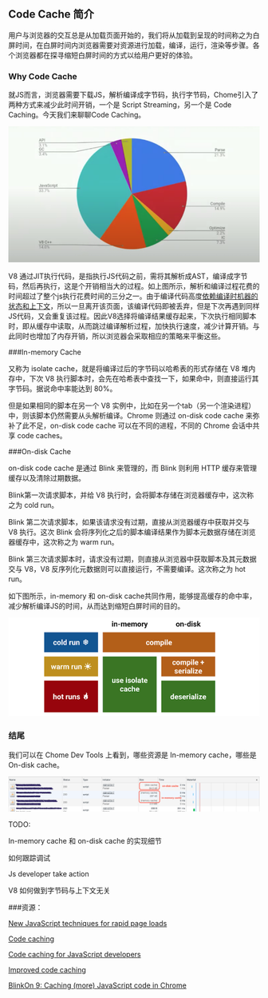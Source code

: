 ## Code Cache 简介

用户与浏览器的交互总是从加载页面开始的，我们将从加载到呈现的时间称之为白屏时间，在白屏时间内浏览器需要对资源进行加载，编译，运行，渲染等步骤。各个浏览器都在探寻缩短白屏时间的方式以给用户更好的体验。

### Why Code Cache

就JS而言，浏览器需要下载JS，解析编译成字节码，执行字节码，Chome引入了两种方式来减少此时间开销，一个是 Script Streaming，另一个是 Code Caching。今天我们来聊聊Code Caching。

![time of js execution](./time_of_js_execution.png)

V8 通过JIT执行代码，是指执行JS代码之前，需将其解析成AST，编译成字节码，然后再执行，这是个开销相当大的过程。如上图所示，解析和编译过程花费的时间超过了整个js执行花费时间的三分之一。由于编译代码高度[依赖编译时机器的状态和上下文]()，所以一旦离开该页面，该编译代码即被丢弃，但是下次再遇到同样JS代码，又会重复该过程。因此V8选择将编译结果缓存起来，下次执行相同脚本时，即从缓存中读取，从而跳过编译解析过程，加快执行速度，减少计算开销。与此同时也增加了内存开销，所以浏览器会采取相应的策略来平衡这些。

###In-memory Cache

又称为 isolate cache，就是将编译过后的字节码以哈希表的形式存储在 V8 堆内存中，下次 V8 执行脚本时，会先在哈希表中查找一下，如果命中，则直接运行其字节码。据说命中率能达到 80%。

但是如果相同的脚本在另一个 V8 实例中，比如在另一个tab（另一个渲染进程）中，则该脚本仍然需要从头解析编译。Chrome 则通过 on-disk code cache 来弥补了此不足，on-disk code cache 可以在不同的进程，不同的 Chrome 会话中共享 code caches。

###On-disk Cache

on-disk code cache 是通过 Blink 来管理的，而 Blink 则利用 HTTP 缓存来管理缓存以及清除过期数据。

Blink第一次请求脚本，并给 V8 执行时，会将脚本存储在浏览器缓存中，这次称之为 cold run。

Blink 第二次请求脚本，如果该请求没有过期，直接从浏览器缓存中获取并交与 V8 执行。这次 Blink 会将序列化之后的脚本编译结果作为脚本元数据存储在浏览器缓存中，这次称之为 warm run。

Blink 第三次请求脚本时，请求没有过期，则直接从浏览器中获取脚本及其元数据交与 V8，V8 反序列化元数据则可以直接运行，不需要编译。这次称之为 hot run。

如下图所示，in-memory 和 on-disk cache共同作用，能够提高缓存的命中率，减少解析编译JS的时间，从而达到缩短白屏时间的目的。

![on-desk code cache summary](./code_cache_summary.png)



### 结尾

我们可以在 Chome Dev Tools 上看到，哪些资源是 In-memory cache，哪些是 On-disk cache。

![cache sample](./cache-sample.png)



TODO:

In-memory cache 和 on-disk cache 的实现细节

如何跟踪调试

Js developer take action

V8 如何做到字节码与上下文无关



###资源：

[New JavaScript techniques for rapid page loads](https://blog.chromium.org/2015/03/new-javascript-techniques-for-rapid.html)

[Code caching](https://v8.dev/blog/code-caching)

[Code caching for JavaScript developers](https://v8.dev/blog/code-caching-for-devs)

[Improved code caching](https://v8.dev/blog/improved-code-caching)

[BlinkOn 9: Caching (more) JavaScript code in Chrome](https://www.youtube.com/watch?v=YqHOUy2rYZ8)





